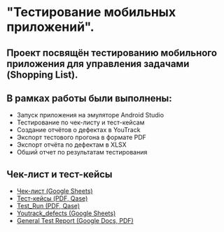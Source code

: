 # "Тестирование мобильных приложений".
## Проект посвящён тестированию мобильного приложения для управления задачами (Shopping List).
## В рамках работы были выполнены:
- Запуск приложения на эмуляторе Android Studio
- Тестирование по чек-листу и тест-кейсам
- Создание отчётов о дефектах в YouTrack
- Экспорт тестового прогона в формате PDF
- Экспорт отчёта по дефектам в XLSX
- Обший отчет по результатам тестирования


## Чек-лист и тест-кейсы

- [Чек-лист (Google Sheets)](https://docs.google.com/spreadsheets/d/1_h7vWK8-bZsBte3Itb75ic26aL5vvvm5D5l7bF8PMjE/edit?gid=1595243412#gid=1595243412)
- [Тест-кейсы (PDF, Qase)](https://github.com/nikhileeva/mobile/blob/main/Test%20cases.pdf)
- [Test_Run (PDF, Qase)](https://github.com/nikhileeva/mobile/blob/main/G101-Test%2Brun%2B2025_10_28%2BMobile%2BApp%2BTesting%2B(emulator)%20(1).pdf)
- [Youtrack_defects (Google Sheets)](https://docs.google.com/spreadsheets/d/10jbkudL8wP0fjygwV0h6lejhpaBOOfHs9apibKL07j0/edit?gid=1595243412#gid=1595243412)
- [General Test Report (Google Docs, PDF)](https://github.com/nikhileeva/mobile/blob/main/General%20Test%20report.pdf)

